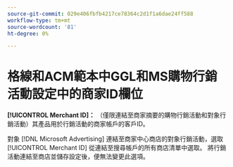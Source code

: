```yaml
---
source-git-commit: 029e406fbfb4217ce78364c2d1f1a6dae24ff588
workflow-type: tm+mt
source-wordcount: '81'
ht-degree: 0%

---
```

# 格線和ACM範本中GGL和MS購物行銷活動設定中的商家ID欄位

**[!UICONTROL Merchant ID]：** （僅限連結至商家摘要的購物行銷活動和對象行銷活動）其產品用於行銷活動的商家帳戶的客戶ID。

對象 [!DNL Microsoft Advertising] 連結至商家中心商店的對象行銷活動，選取 [!UICONTROL Merchant ID] 從連結至搜尋帳戶的所有商店清單中選取。 將行銷活動連結至商店並儲存設定後，便無法變更此選項。
